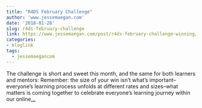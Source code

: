```yaml
---
title: "R4DS February Challenge"
author: 'www.jessemaegan.com'
date: '2018-01-28'
slug: r4ds-february-challenge
link: https://www.jessemaegan.com/post/r4ds-february-challenge-winning/
categories:
- bloglink
tags:
  - jessemaegancom
---
```


The challenge is short and sweet this month, and the same for both learners and mentors: Remember: the size of your win isn’t what’s important–everyone’s learning process unfolds at different rates and sizes–what matters is coming together to celebrate everyone’s learning journey within our online[... <i class="fas fa-external-link-alt"></i>](https://www.jessemaegan.com/post/r4ds-february-challenge-winning/)

